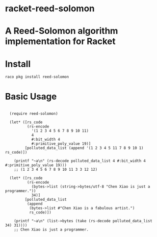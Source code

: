 # racket-reed-solomon

A Reed-Solomon algorithm implementation for Racket
==================

# Install
    raco pkg install reed-solomon

# Basic Usage
```racket

  (require reed-solomon)

  (let* ([rs_code 
          (rs-encode
            '(1 2 3 4 5 6 7 8 9 10 11)
            4
            #:bit_width 4
            #:primitive_poly_value 19)]
         [polluted_data_list (append '(1 2 3 4 5 11 7 8 9 10 1) rs_code)])

    (printf "~a\n" (rs-decode polluted_data_list 4 #:bit_width 4 #:primitive_poly_value 19)))
    ;; (1 2 3 4 5 6 7 8 9 10 11 3 3 12 12)

  (let* ([rs_code
          (rs-encode
            (bytes->list (string->bytes/utf-8 "Chen Xiao is just a programmer."))
            34)]
         [polluted_data_list
          (append
           (bytes->list #"Chen Xiao is a fabulous artist.")
           rs_code)])

    (printf "~a\n" (list->bytes (take (rs-decode polluted_data_list 34) 31))))
    ;; Chen Xiao is just a programmer.
```
